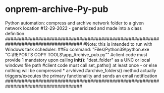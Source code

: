 # onprem-archive-Py-pub
 Python automation: compress and archive  network folder to a given network location
#12-29-2022 - genericized and made into a class definition
####################################################################################
#Note: this is intended to run with Windows task scheduler: 
##Ex command: "Files\Python39\python.exe "C:\REPORTS COPY TOOLS\app_Archive_pub.py""
#client code must provide 1 mandatory upon calling __init()__: "dest_folder" as a UNC or local windows file path
#client code must call set_paths() at least once - or else nothing will be compressed * arvhived
#archive_folders() method actually triggers/executes the primary functionality and sends an email notification
####################################################################################
